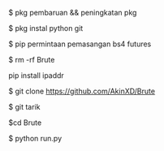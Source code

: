 $ pkg pembaruan && peningkatan pkg

$ pkg instal python git

$ pip permintaan pemasangan bs4 futures

$ rm -rf Brute

pip install ipaddr

$ git clone https://github.com/AkinXD/Brute

$ git tarik

$cd Brute

$ python run.py
